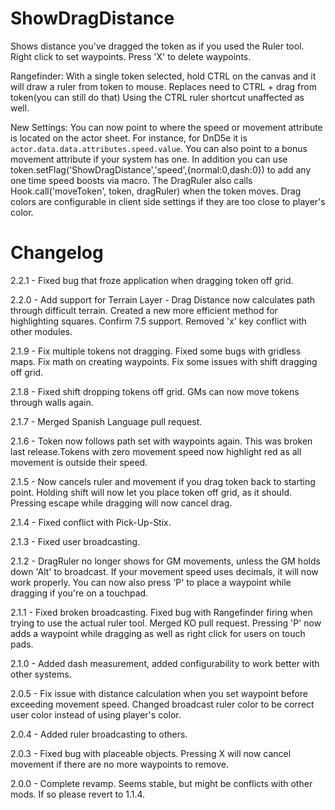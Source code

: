# ShowDragDistance
Shows distance you've dragged the token as if you used the Ruler tool. Right click to set waypoints. Press 'X' to delete waypoints. 

Rangefinder: With a single token selected, hold CTRL on the canvas and it will draw a ruler from token to mouse. Replaces need to CTRL + drag from token(you can still do that) Using the CTRL ruler shortcut unaffected as well.


New Settings:
You can now point to where the speed or movement attribute is located on the actor sheet. For instance, for DnD5e it is `actor.data.data.attributes.speed.value`. You can also point to a bonus movement attribute if your system has one. In addition you can use token.setFlag('ShowDragDistance','speed',{normal:0,dash:0}) to add any one time speed boosts via macro. The DragRuler also calls Hook.call('moveToken', token, dragRuler) when the token moves. Drag colors are configurable in client side settings if they are too close to player's color.

# Changelog
2.2.1 - Fixed bug that froze application when dragging token off grid.

2.2.0 - Add support for Terrain Layer - Drag Distance now calculates path through difficult terrain. Created a new more efficient method for highlighting squares. Confirm 7.5 support. Removed 'x' key conflict with other modules.

2.1.9 - Fix multiple tokens not dragging. Fixed some bugs with gridless maps. Fix math on creating waypoints. Fix some issues with shift dragging off grid.

2.1.8 - Fixed shift dropping tokens off grid. GMs can now move tokens through walls again.

2.1.7 - Merged Spanish Language pull request.

2.1.6 - Token now follows path set with waypoints again. This was broken last release.Tokens with zero movement speed now highlight red as all movement is outside their speed.

2.1.5 - Now cancels ruler and movement if you drag token back to starting point. Holding shift will now let you place token off grid, as it should. Pressing escape while dragging will now cancel drag.

2.1.4 - Fixed conflict with Pick-Up-Stix.

2.1.3 - Fixed user broadcasting.

2.1.2 - DragRuler no longer shows for GM movements, unless the GM holds down 'Alt' to broadcast. If your movement speed uses decimals, it will now work properly. You can now also press 'P' to place a waypoint while dragging if you're on a touchpad.


2.1.1 - Fixed broken broadcasting. Fixed bug with Rangefinder firing when trying to use the actual ruler tool. Merged KO pull request. Pressing 'P' now adds a waypoint while dragging as well as right click for users on touch pads.

2.1.0 - Added dash measurement, added configurability to work better with other systems. 

2.0.5 - Fix issue with distance calculation when you set waypoint before exceeding movement speed. Changed broadcast ruler color to be correct user color instead of using player's color.

2.0.4 - Added ruler broadcasting to others.

2.0.3 - Fixed bug with placeable objects. Pressing X will now cancel movement if there are no more waypoints to remove.

2.0.0 - Complete revamp. Seems stable, but might be conflicts with other mods. If so please revert to 1.1.4.

